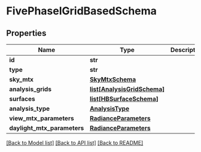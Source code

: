 # FivePhaselGridBasedSchema

## Properties
Name | Type | Description | Notes
------------ | ------------- | ------------- | -------------
**id** | **str** |  | [optional] 
**type** | **str** |  | [optional] 
**sky_mtx** | [**SkyMtxSchema**](SkyMtxSchema.md) |  | [optional] 
**analysis_grids** | [**list[AnalysisGridSchema]**](AnalysisGridSchema.md) |  | [optional] 
**surfaces** | [**list[HBSurfaceSchema]**](HBSurfaceSchema.md) |  | [optional] 
**analysis_type** | [**AnalysisType**](AnalysisType.md) |  | [optional] 
**view_mtx_parameters** | [**RadianceParameters**](RadianceParameters.md) |  | [optional] 
**daylight_mtx_parameters** | [**RadianceParameters**](RadianceParameters.md) |  | [optional] 

[[Back to Model list]](../README.md#documentation-for-models) [[Back to API list]](../README.md#documentation-for-api-endpoints) [[Back to README]](../README.md)


